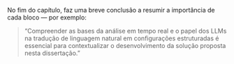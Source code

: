 No fim do capítulo, faz uma breve conclusão a resumir a importância de cada bloco — por exemplo:

> “Compreender as bases da análise em tempo real e o papel dos LLMs na tradução de linguagem natural em configurações estruturadas é essencial para contextualizar o desenvolvimento da solução proposta nesta dissertação.”